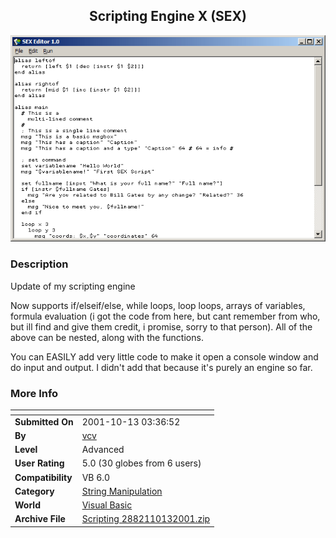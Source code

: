 ﻿<div align="center">

## Scripting Engine X \(SEX\)

<img src="PIC20011013351514063.gif">
</div>

### Description

Update of my scripting engine

Now supports if/elseif/else, while loops, loop loops, arrays of variables, formula evaluation (i got the code from here, but cant remember from who, but ill find and give them credit, i promise, sorry to that person). All of the above can be nested, along with the functions.

You can EASILY add very little code to make it open a console window and do input and output. I didn't add that because it's purely an engine so far.
 
### More Info
 


<span>             |<span>
---                |---
**Submitted On**   |2001-10-13 03:36:52
**By**             |[vcv](https://github.com/Planet-Source-Code/PSCIndex/blob/master/ByAuthor/vcv.md)
**Level**          |Advanced
**User Rating**    |5.0 (30 globes from 6 users)
**Compatibility**  |VB 6\.0
**Category**       |[String Manipulation](https://github.com/Planet-Source-Code/PSCIndex/blob/master/ByCategory/string-manipulation__1-5.md)
**World**          |[Visual Basic](https://github.com/Planet-Source-Code/PSCIndex/blob/master/ByWorld/visual-basic.md)
**Archive File**   |[Scripting 2882110132001\.zip](https://github.com/Planet-Source-Code/vcv-scripting-engine-x-sex__1-28040/archive/master.zip)








